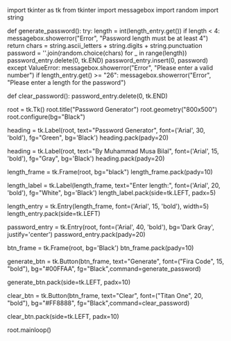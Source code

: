 import tkinter as tk
from tkinter import messagebox
import random
import string

def generate_password():
    try:
        length = int(length_entry.get())
        if length < 4:
            messagebox.showerror("Error", "Password length must be at least 4")
            return
        chars = string.ascii_letters + string.digits + string.punctuation
        password = ''.join(random.choice(chars) for _ in range(length))
        password_entry.delete(0, tk.END)
        password_entry.insert(0, password)
    except ValueError:
        messagebox.showerror("Error", "Please enter a valid number")
        if length_entry.get() >= "26":
            messagebox.showerror("Error", "Please enter a length for the password")

def clear_password():
    password_entry.delete(0, tk.END)

root = tk.Tk()
root.title("Password Generator")
root.geometry("800x500")
root.configure(bg="Black")

heading = tk.Label(root, text="Password Generator", font=('Arial', 30, 'bold'), fg="Green", bg='Black')
heading.pack(pady=20)

heading = tk.Label(root, text="By Muhammad Musa Bilal", font=('Arial', 15, 'bold'), fg="Gray", bg='Black')
heading.pack(pady=20)

length_frame = tk.Frame(root, bg="black")
length_frame.pack(pady=10)

length_label = tk.Label(length_frame, text="Enter length:", font=('Arial', 20, 'bold'), fg="White", bg='Black')
length_label.pack(side=tk.LEFT, padx=5)

length_entry = tk.Entry(length_frame, font=('Arial', 15, 'bold'), width=5)
length_entry.pack(side=tk.LEFT)

password_entry = tk.Entry(root, font=('Arial', 40, 'bold'), bg='Dark Gray', justify='center')
password_entry.pack(pady=20)

btn_frame = tk.Frame(root, bg='Black')
btn_frame.pack(pady=10)

generate_btn = tk.Button(btn_frame, text="Generate", font=("Fira Code", 15, "bold"), bg="#00FFAA", fg="Black",command=generate_password)

generate_btn.pack(side=tk.LEFT, padx=10)

clear_btn = tk.Button(btn_frame, text="Clear", font=("Titan One", 20, "bold"), bg="#FF8888", fg="Black",command=clear_password)

clear_btn.pack(side=tk.LEFT, padx=10)

root.mainloop()
